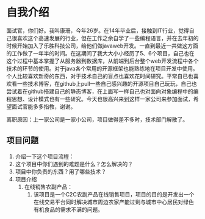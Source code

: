 # 自我介绍 #
面试官，你们好。我叫康珊，今年26岁。在14年毕业后，接触到IT行业，觉得自己很喜欢这个高速发展的行业，但在工作之余自学了一些编程语言，并在去年初的时候开始加入了乐胜科技公司，给他们做javaweb开发。一直到最近一共做这方面的工作做了一年半的时间。在这期间了我大大小小经历了5、6个项目，自己也在这个过程中基本掌握了从服务器到数据库，从前端到后台整个web开发流程中各个技术的环节的使用。对于java各个常用的开源框架也能熟练地在项目开发中使用。个人比较喜欢新奇的东西，对于技术自己的盲点也喜欢花时间研究。平常自已也喜欢看一些技术博客，在github上pull一些自己感兴趣的开源项目自己玩玩，自己也尝试着在github搭建自己的静态博客，在上面写一样自己也对面向对象编程中的编程思想、设计模式也有一些研究。今天也很高兴来到这样一家公司来参加面试，希望面试官能多多指教，谢谢。

离职原因：上一家公司是一家小公司，项目做得差不多时，技术部门解散了。

## 项目问题 ##
1. 介绍一下这个项目流程：
2. 这个项目中你们遇到的难题是什么？怎么解决的？
3. 项目中你负责的东西？用了哪些技术？
4. 项目介绍
	1. 在线销售农副产品：
		1. 该项目是一个C2C农副产品在线销售项目，项目的目的是开发出一个在线交易平台同时解决城市周边农家产能过剩与城市中心居民对绿色有机食品的需求不满的问题。